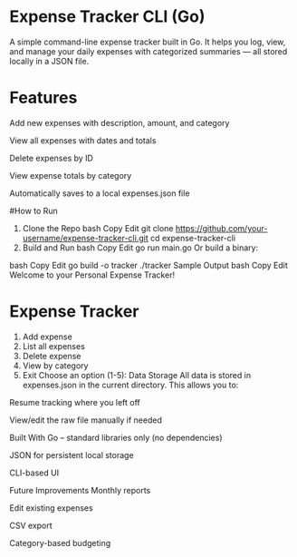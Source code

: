 # Expense Tracker CLI (Go)
A simple command-line expense tracker built in Go.
It helps you log, view, and manage your daily expenses with categorized summaries — all stored locally in a JSON file.

# Features
Add new expenses with description, amount, and category

View all expenses with dates and totals

Delete expenses by ID

View expense totals by category

Automatically saves to a local expenses.json file

#How to Run
1. Clone the Repo
bash
Copy
Edit
git clone https://github.com/your-username/expense-tracker-cli.git
cd expense-tracker-cli
2. Build and Run
bash
Copy
Edit
go run main.go
Or build a binary:

bash
Copy
Edit
go build -o tracker
./tracker
Sample Output
bash
Copy
Edit
Welcome to your Personal Expense Tracker!

Expense Tracker
==================
1. Add expense
2. List all expenses
3. Delete expense
4. View by category
5. Exit
Choose an option (1-5):
Data Storage
All data is stored in expenses.json in the current directory. This allows you to:

Resume tracking where you left off

View/edit the raw file manually if needed

Built With
Go – standard libraries only (no dependencies)

JSON for persistent local storage

CLI-based UI

Future Improvements
Monthly reports

Edit existing expenses

CSV export

Category-based budgeting


